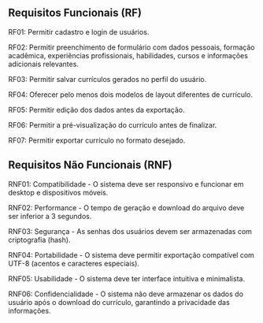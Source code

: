 ## Requisitos Funcionais (RF)

RF01: Permitir cadastro e login de usuários.

RF02: Permitir preenchimento de formulário com dados pessoais, formação acadêmica, experiências profissionais, habilidades, cursos e informações adicionais relevantes.

RF03: Permitir salvar currículos gerados no perfil do usuário.

RF04: Oferecer pelo menos dois modelos de layout diferentes de currículo.

RF05: Permitir edição dos dados antes da exportação.

RF06: Permitir a pré-visualização do currículo antes de finalizar.

RF07: Permitir exportar currículo no formato desejado.

## Requisitos Não Funcionais (RNF)

RNF01: Compatibilidade - O sistema deve ser responsivo e funcionar em desktop e dispositivos móveis.

RNF02: Performance - O tempo de geração e download do arquivo deve ser inferior a 3 segundos.

RNF03: Segurança - As senhas dos usuários devem ser armazenadas com criptografia (hash).

RNF04: Portabilidade - O sistema deve permitir exportação compatível com UTF-8 (acentos e caracteres especiais).

RNF05: Usabilidade - O sistema deve ter interface intuitiva e minimalista.

RNF06: Confidencialidade - O sistema não deve armazenar os dados do usuário após o download do currículo, garantindo a privacidade das informações.

